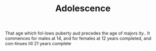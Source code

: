 ---
title: Adolescence
permalink: "/definitions/adolescence.html"
body: That age which fol-lows puberty aud precedes the age of majors ity.. It commences
  for males at 14, and for females at 12 years completed, and con-tinues till 21 years
  complete
published_at: '2018-07-07'
layout: post
---